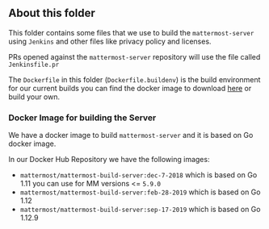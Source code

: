 ## About this folder

This folder contains some files that we use to build the `mattermost-server` using `Jenkins` and other files like privacy policy and licenses.

PRs opened against the `mattermost-server` repository will use the file called `Jenkinsfile.pr`

The `Dockerfile` in this folder (`Dockerfile.buildenv`) is the build environment for our current builds you can find the docker image to download [here](https://hub.docker.com/r/mattermost/mattermost-build-server/tags/) or build your own.



### Docker Image for building the Server

We have a docker image to build `mattermost-server` and it is based on Go docker image.

In our Docker Hub Repository we have the following images:

- `mattermost/mattermost-build-server:dec-7-2018` which is based on Go 1.11 you can use for MM versions <= `5.9.0`
- `mattermost/mattermost-build-server:feb-28-2019` which is based on Go 1.12
- `mattermost/mattermost-build-server:sep-17-2019` which is based on Go 1.12.9
